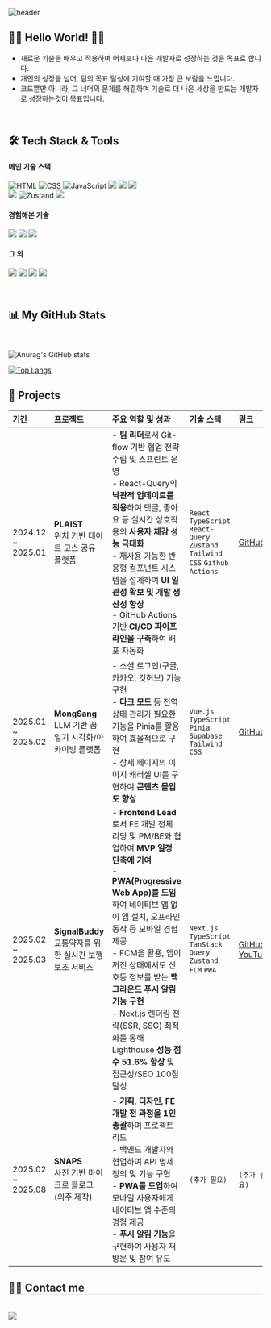 <!-- 
Hi there 👋 
Thanks for visiting my GitHub profile.
-->

![header](https://capsule-render.vercel.app/api?type=waving&color=gradient&height=200&section=header&text=Minhyeok%20Choi&fontAlignY=40&fontColor=ffffff&fontSize=60)

## 🙌🏻 Hello World! 🙌🏻

- 새로운 기술을 배우고 적용하며 어제보다 나은 개발자로 성장하는 것을 목표로 합니다.
- 개인의 성장을 넘어, 팀의 목표 달성에 기여할 때 가장 큰 보람을 느낍니다.
- 코드뿐만 아니라, 그 너머의 문제를 해결하며 기술로 더 나은 세상을 만드는 개발자로 성장하는것이 목표입니다. </div> 

<br>

## 🛠️ Tech Stack & Tools

<div>
  <h4>메인 기술 스택</h4>
  <p>
    <img src="https://img.shields.io/badge/HTML-E34F26?style=for-the-badge&logo=html5&logoColor=white" alt="HTML" />
    <img src="https://img.shields.io/badge/CSS-1572B6?style=for-the-badge&logo=css3&logoColor=white" alt="CSS" />
    <img src="https://img.shields.io/badge/JavaScript-F7DF1E?style=for-the-badge&logo=javascript&logoColor=black" alt="JavaScript" />
    <img src="https://img.shields.io/badge/TypeScript-3178C6?style=for-the-badge&logo=TypeScript&logoColor=white" />
    <img src="https://img.shields.io/badge/React-61DAFB?style=for-the-badge&logo=React&logoColor=black" />
    <img src="https://img.shields.io/badge/Next.js-000000?style=for-the-badge&logo=Next.js&logoColor=white" />
    <br>
    <img src="https://img.shields.io/badge/TanStack_Query-FF4154?style=for-the-badge&logo=React-Query&logoColor=white" />
    <img src="https://img.shields.io/badge/Zustand-8B48E6?style=for-the-badge&logo=zustand&logoColor=white" alt="Zustand" />
    <img src="https://img.shields.io/badge/Tailwind_CSS-38B2AC?style=for-the-badge&logo=Tailwind-CSS&logoColor=white" />
  </p>
  
  <h4>경험해본 기술</h4>
  <p>
    <img src="https://img.shields.io/badge/Vercel-000000?style=for-the-badge&logo=Vercel&logoColor=white" />
    <img src="https://img.shields.io/badge/GitHub_Actions-2088FF?style=for-the-badge&logo=GitHub-Actions&logoColor=white" />
    <img src="https://img.shields.io/badge/Vue.js-4FC08D?style=for-the-badge&logo=Vue.js&logoColor=white" />
  </p>
  
  <h4>그 외</h4>
  <p>
    <img src="https://img.shields.io/badge/GitHub-181717?style=for-the-badge&logo=GitHub&logoColor=white" />
    <img src="https://img.shields.io/badge/Figma-F24E1E?style=for-the-badge&logo=Figma&logoColor=white" />
    <img src="https://img.shields.io/badge/slack-4A154B?style=for-the-badge&logo=slack&logoColor=white">
    <img src="https://img.shields.io/badge/Notion-000000?style=for-the-badge&logo=Notion&logoColor=white" />
  </p>
</div>

<br>

## 📊 My GitHub Stats


<br>

![Anurag's GitHub stats](https://github-readme-stats.vercel.app/api?username=lactofreee&show_icons=true&theme=dracula)

[![Top Langs](https://github-readme-stats.vercel.app/api/top-langs/?username=lactofreee&langs_count=10&layout=compact&theme=dracula)](https://github.com/lactofreee/lactofreee)
<br />


## 🚀 Projects

| 기간 | 프로젝트 | 주요 역할 및 성과 | 기술 스택 | 링크 |
| :--- | :--- | :--- | :--- | :--- |
| 2024.12 ~ 2025.01 | **PLAIST** <br/> 위치 기반 데이트 코스 공유 플랫폼 | - **팀 리더**로서 Git-flow 기반 협업 전략 수립 및 스프린트 운영<br/>- React-Query의 **낙관적 업데이트를 적용**하여 댓글, 좋아요 등 실시간 상호작용의 **사용자 체감 성능 극대화**<br/>- 재사용 가능한 반응형 컴포넌트 시스템을 설계하여 **UI 일관성 확보 및 개발 생산성 향상**<br/>- GitHub Actions 기반 **CI/CD 파이프라인을 구축**하여 배포 자동화 | `React` `TypeScript` `React-Query` `Zustand` `Tailwind CSS` `Github Actions` | [GitHub](https://github.com/lactofreee/Plaist)|
| 2025.01 ~ 2025.02 | **MongSang** <br/> LLM 기반 꿈 일기 시각화/아카이빙 플랫폼 | - 소셜 로그인(구글, 카카오, 깃허브) 기능 구현<br/>- **다크 모드** 등 전역 상태 관리가 필요한 기능을 Pinia를 활용하여 효율적으로 구현<br/>- 상세 페이지의 이미지 캐러셀 UI를 구현하여 **콘텐츠 몰입도 향상** | `Vue.js` `TypeScript` `Pinia` `Supabase` `Tailwind CSS` | [GitHub](https://github.com/lactofreee/mongsang)|
| 2025.02 ~ 2025.03 | **SignalBuddy** <br/> 교통약자를 위한 실시간 보행 보조 서비스 | - **Frontend Lead**로서 FE 개발 전체 리딩 및 PM/BE와 협업하여 **MVP 일정 단축에 기여**<br/>- **PWA(Progressive Web App)를 도입**하여 네이티브 앱 없이 앱 설치, 오프라인 동작 등 모바일 경험 제공<br/>- FCM을 활용, 앱이 꺼진 상태에서도 신호등 정보를 받는 **백그라운드 푸시 알림 기능 구현**<br/>- Next.js 렌더링 전략(SSR, SSG) 최적화를 통해 Lighthouse **성능 점수 51.6% 향상** 및 접근성/SEO 100점 달성 | `Next.js` `TypeScript` `TanStack Query` `Zustand` `FCM` `PWA` | [GitHub](https://github.com/lactofreee/Signal-Buddy) <br/> [YouTube](https://www.youtube.com/@SignalBuddy) |
| 2025.02 ~ 2025.08 | **SNAPS** <br/> 사진 기반 마이크로 블로그 (외주 제작) | - **기획, 디자인, FE 개발 전 과정을 1인 총괄**하며 프로젝트 리드<br/>- 백엔드 개발자와 협업하여 API 명세 정의 및 기능 구현<br/>- **PWA를 도입**하여 모바일 사용자에게 네이티브 앱 수준의 경험 제공<br/>- **푸시 알림 기능**을 구현하여 사용자 재방문 및 참여 유도 | `(추가 필요)` | `(추가 필요)` |





<div>
    <h2 style="border-bottom: 1px solid #d8dee4; color: #282d33;"> 🧑‍💻 Contact me </h2> <br> 
    <div style="text-align: left;"> <a href=mailto:lactofreee@gmail.com> <img src="https://img.shields.io/badge/Gmail-EA4335?style=for-the-badge&logo=Gmail&logoColor=white&link=mailto:lactofreee@gmail.com"> </a>
          </div>  <br> 
    <div style="text-align: left;">  </div> 
    </div>


